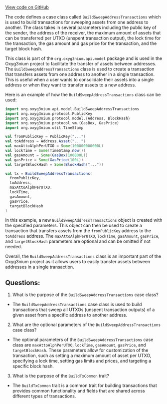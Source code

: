 [View code on GitHub](https://github.com/oxyg3nium/oxyg3nium/api/src/main/scala/org/oxyg3nium/api/model/BuildSweepAddressTransactions.scala)

The code defines a case class called `BuildSweepAddressTransactions` which is used to build transactions for sweeping assets from one address to another. The class takes in several parameters including the public key of the sender, the address of the receiver, the maximum amount of assets that can be transferred per UTXO (unspent transaction output), the lock time for the transaction, the gas amount and gas price for the transaction, and the target block hash.

This class is part of the `org.oxyg3nium.api.model` package and is used in the Oxyg3nium project to facilitate the transfer of assets between addresses. The `BuildSweepAddressTransactions` class is used to create a transaction that transfers assets from one address to another in a single transaction. This is useful when a user wants to consolidate their assets into a single address or when they want to transfer assets to a new address.

Here is an example of how the `BuildSweepAddressTransactions` class can be used:

```scala
import org.oxyg3nium.api.model.BuildSweepAddressTransactions
import org.oxyg3nium.protocol.PublicKey
import org.oxyg3nium.protocol.model.{Address, BlockHash}
import org.oxyg3nium.protocol.vm.{GasBox, GasPrice}
import org.oxyg3nium.util.TimeStamp

val fromPublicKey = PublicKey("...")
val toAddress = Address.Asset("...")
val maxAttoAlphPerUTXO = Some(100000000000L)
val lockTime = Some(TimeStamp.now())
val gasAmount = Some(GasBox(100000L))
val gasPrice = Some(GasPrice(100L))
val targetBlockHash = Some(BlockHash("..."))

val tx = BuildSweepAddressTransactions(
  fromPublicKey,
  toAddress,
  maxAttoAlphPerUTXO,
  lockTime,
  gasAmount,
  gasPrice,
  targetBlockHash
)
```

In this example, a new `BuildSweepAddressTransactions` object is created with the specified parameters. This object can then be used to create a transaction that transfers assets from the `fromPublicKey` address to the `toAddress` address. The `maxAttoAlphPerUTXO`, `lockTime`, `gasAmount`, `gasPrice`, and `targetBlockHash` parameters are optional and can be omitted if not needed.

Overall, the `BuildSweepAddressTransactions` class is an important part of the Oxyg3nium project as it allows users to easily transfer assets between addresses in a single transaction.
## Questions: 
 1. What is the purpose of the `BuildSweepAddressTransactions` case class?
- The `BuildSweepAddressTransactions` case class is used to build transactions that sweep all UTXOs (unspent transaction outputs) of a given asset from a specific address to another address.

2. What are the optional parameters of the `BuildSweepAddressTransactions` case class?
- The optional parameters of the `BuildSweepAddressTransactions` case class are `maxAttoAlphPerUTXO`, `lockTime`, `gasAmount`, `gasPrice`, and `targetBlockHash`. These parameters allow for customization of the transaction, such as setting a maximum amount of asset per UTXO, specifying a lock time, setting gas limits and prices, and targeting a specific block hash.

3. What is the purpose of the `BuildTxCommon` trait?
- The `BuildTxCommon` trait is a common trait for building transactions that provides common functionality and fields that are shared across different types of transactions.